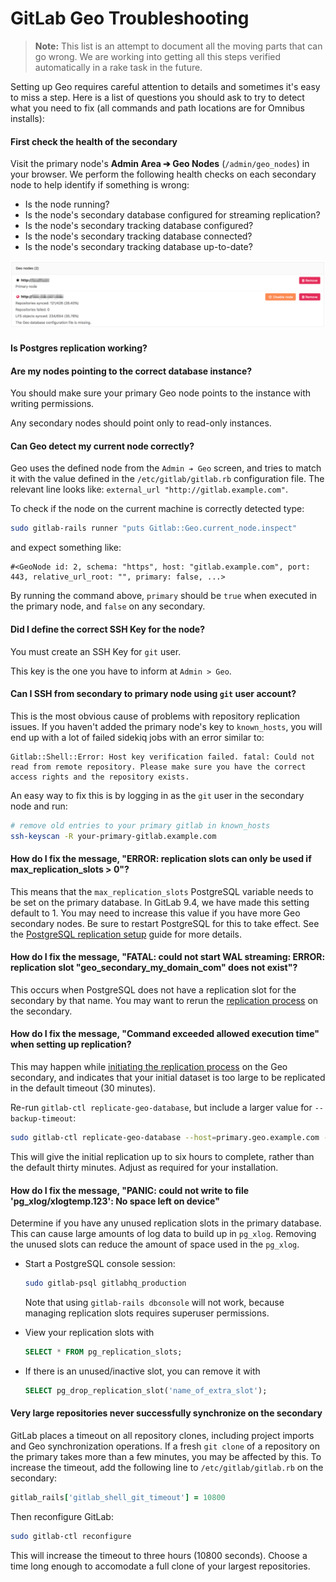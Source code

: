 # GitLab Geo Troubleshooting

>**Note:**
This list is an attempt to document all the moving parts that can go wrong.
We are working into getting all this steps verified automatically in a
rake task in the future.

Setting up Geo requires careful attention to details and sometimes it's easy to
miss a step. Here is a list of questions you should ask to try to detect
what you need to fix (all commands and path locations are for Omnibus installs):

#### First check the health of the secondary

Visit the primary node's **Admin Area ➔ Geo Nodes** (`/admin/geo_nodes`) in
your browser. We perform the following health checks on each secondary node
to help identify if something is wrong:

- Is the node running?
- Is the node's secondary database configured for streaming replication?
- Is the node's secondary tracking database configured?
- Is the node's secondary tracking database connected?
- Is the node's secondary tracking database up-to-date?

![GitLab Geo health check](img/geo-node-healthcheck.png)

#### Is Postgres replication working?

#### Are my nodes pointing to the correct database instance?

You should make sure your primary Geo node points to the instance with
writing permissions.

Any secondary nodes should point only to read-only instances.

#### Can Geo detect my current node correctly?

Geo uses the defined node from the `Admin ➔ Geo` screen, and tries to match
it with the value defined in the `/etc/gitlab/gitlab.rb` configuration file.
The relevant line looks like: `external_url "http://gitlab.example.com"`.

To check if the node on the current machine is correctly detected type:

```bash
sudo gitlab-rails runner "puts Gitlab::Geo.current_node.inspect"
```

and expect something like:

```
#<GeoNode id: 2, schema: "https", host: "gitlab.example.com", port: 443, relative_url_root: "", primary: false, ...>
```

By running the command above, `primary` should be `true` when executed in
the primary node, and `false` on any secondary.

#### Did I define the correct SSH Key for the node?

You must create an SSH Key for `git` user.

This key is the one you have to inform at `Admin > Geo`.

#### Can I SSH from secondary to primary node using `git` user account?

This is the most obvious cause of problems with repository replication issues.
If you haven't added the primary node's key to `known_hosts`, you will end up with
a lot of failed sidekiq jobs with an error similar to:

```
Gitlab::Shell::Error: Host key verification failed. fatal: Could not read from remote repository. Please make sure you have the correct access rights and the repository exists.
```

An easy way to fix this is by logging in as the `git` user in the secondary node and run:

```bash
# remove old entries to your primary gitlab in known_hosts
ssh-keyscan -R your-primary-gitlab.example.com
```

#### How do I fix the message, "ERROR:  replication slots can only be used if max_replication_slots > 0"?

This means that the `max_replication_slots` PostgreSQL variable needs to
be set on the primary database. In GitLab 9.4, we have made this setting
default to 1. You may need to increase this value if you have more Geo
secondary nodes. Be sure to restart PostgreSQL for this to take
effect. See the [PostgreSQL replication
setup](database.md#postgresql-replication) guide for more details.

#### How do I fix the message, "FATAL:  could not start WAL streaming: ERROR:  replication slot "geo_secondary_my_domain_com" does not exist"?

This occurs when PostgreSQL does not have a replication slot for the
secondary by that name. You may want to rerun the [replication
process](database.md) on the secondary.

#### How do I fix the message, "Command exceeded allowed execution time" when setting up replication?

This may happen while [initiating the replication process](database.md#step-4-initiate-the-replication-process) on the Geo secondary, and indicates that your
initial dataset is too large to be replicated in the default timeout (30 minutes).

Re-run `gitlab-ctl replicate-geo-database`, but include a larger value for
`--backup-timeout`:

```bash
sudo gitlab-ctl replicate-geo-database --host=primary.geo.example.com --slot-name=secondary_geo_example_com --backup-timeout=21600
```

This will give the initial replication up to six hours to complete, rather than
the default thirty minutes. Adjust as required for your installation.

#### How do I fix the message, "PANIC: could not write to file 'pg_xlog/xlogtemp.123': No space left on device"

Determine if you have any unused replication slots in the primary database.  This can cause large amounts of log data to build up in `pg_xlog`.
Removing the unused slots can reduce the amount of space used in the `pg_xlog`.

- Start a PostgreSQL console session:

    ```bash
    sudo gitlab-psql gitlabhq_production
    ```

    Note that using `gitlab-rails dbconsole` will not work, because managing replication slots requires superuser permissions.

- View your replication slots with

     ```sql
     SELECT * FROM pg_replication_slots;
     ```

 - If there is an unused/inactive slot, you can remove it with

     ```sql
     SELECT pg_drop_replication_slot('name_of_extra_slot');
     ```

#### Very large repositories never successfully synchronize on the secondary

GitLab places a timeout on all repository clones, including project imports
and Geo synchronization operations. If a fresh `git clone` of a repository
on the primary takes more than a few minutes, you may be affected by this.
To increase the timeout, add the following line to `/etc/gitlab/gitlab.rb`
on the secondary:

```ruby
gitlab_rails['gitlab_shell_git_timeout'] = 10800
```

Then reconfigure GitLab:

```bash
sudo gitlab-ctl reconfigure
```

This will increase the timeout to three hours (10800 seconds). Choose a time
long enough to accomodate a full clone of your largest repositories.

